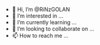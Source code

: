 - 👋 Hi, I’m @RiNzGOLAN
- 👀 I’m interested in ...
- 🌱 I’m currently learning ...
- 💞️ I’m looking to collaborate on ...
- 📫 How to reach me ...

<!---
RiNzGOLAN/RiNzGOLAN is a ✨ special ✨ repository because its `README.md` (this file) appears on your GitHub profile.
You can click the Preview link to take a look at your changes.
--->
